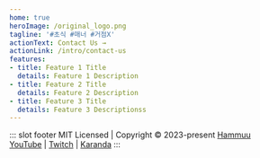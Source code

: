 ```yaml
---
home: true
heroImage: /original_logo.png
tagline: '#초식 #매너 #거점X'
actionText: Contact Us →
actionLink: /intro/contact-us
features:
- title: Feature 1 Title
  details: Feature 1 Description
- title: Feature 2 Title
  details: Feature 2 Description
- title: Feature 3 Title
  details: Feature 3 Descriptionss
---
```


::: slot footer
MIT Licensed | Copyright © 2023-present [Hammuu](https://github.com/HwanSangYeonHwa)<br/>
[YouTube](https://www.youtube.com/@hammuu) | [Twitch](https://www.twitch.tv/hammuu1112) | [Karanda](https://hwansangyeonhwa.github.io/Karanda)
:::